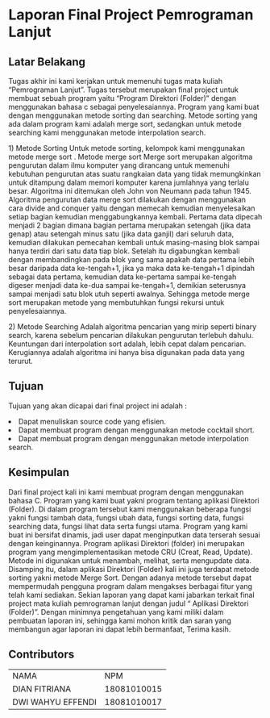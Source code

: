 <h1>Laporan Final Project Pemrograman Lanjut</h1>

<h2>Latar Belakang</h2>
<p>
	Tugas akhir ini kami kerjakan untuk memenuhi tugas mata kuliah “Pemrograman Lanjut”. Tugas tersebut merupakan final project untuk membuat sebuah program yaitu “Program Direktori (Folder)” dengan menggunakan bahasa c sebagai penyelesaiannya. Program yang kami buat dengan menggunakan metode sorting dan searching. Metode sorting yang ada dalam program kami adalah merge sort, sedangkan untuk metode searching kami menggunakan metode interpolation search.
</p>
<p>
  1) Metode Sorting 
 Untuk metode sorting, kelompok kami menggunakan metode merge sort . Metode merge sort Merge sort merupakan algoritma pengurutan dalam ilmu komputer yang dirancang untuk memenuhi kebutuhan pengurutan atas suatu rangkaian data yang tidak memungkinkan untuk ditampung dalam memori komputer karena jumlahnya yang terlalu besar. Algoritma ini ditemukan oleh John von Neumann pada tahun 1945.  
Algoritma pengurutan data merge sort dilakukan dengan menggunakan cara divide and conquer yaitu dengan memecah kemudian menyelesaikan setiap bagian kemudian menggabungkannya kembali. Pertama data dipecah menjadi 2 bagian dimana bagian pertama merupakan setengah (jika data genap) atau setengah minus satu (jika data ganjil) dari seluruh data, kemudian dilakukan pemecahan kembali untuk masing-masing blok sampai hanya terdiri dari satu data tiap blok. 
Setelah itu digabungkan kembali dengan membandingkan pada blok yang sama apakah data pertama lebih besar daripada data ke-tengah+1, jika ya maka data ke-tengah+1 dipindah sebagai data pertama, kemudian data ke-pertama sampai ke-tengah digeser menjadi data ke-dua sampai ke-tengah+1, demikian seterusnya sampai menjadi satu blok utuh seperti awalnya. Sehingga metode merge sort merupakan metode yang membutuhkan fungsi rekursi untuk penyelesaiannya. 
</p>
<p>
 2) Metode Searching 
Adalah algoritma pencarian yang mirip seperti binary search, karena sebelum pencarian dilakukan pengurutan terlebuh dahulu. Keuntungan dari interpolation sort adalah, lebih cepat dalam pencarian.  Kerugiannya adalah algoritma ini hanya bisa digunakan pada data yang terurut. 
</p>

<h2>Tujuan</h2>
<p>Tujuan yang akan dicapai dari final project ini adalah :	</p>
	<li>Dapat menuliskan source code yang efisien.</li>
	<li>Dapat membuat program dengan menggunakan metode cocktail short.</li>
	<li>Dapat membuat program dengan menggunakan metode interpolation search.</li>

<h2>Kesimpulan</h2>
<p>
	<t>Dari final project kali ini kami membuat program dengan menggunakan bahasa C. Program yang kami buat yakni program tentang aplikasi Direktori (Folder). Di dalam program tersebut kami menggunakan beberapa fungsi yakni fungsi tambah data, fungsi ubah data, fungsi sorting data, fungsi searching data, fungsi lihat data serta fungsi utama. Program yang kami buat ini bersifat dinamis, jadi user dapat menginputkan data terserah sesuai dengan keinginannya.</t> 
 <t>Program aplikasi Direktori (folder) ini merupakan program yang mengimplementasikan metode CRU (Creat, Read, Update). Metode ini digunakan untuk menambah, melihat, serta mengupdate data. Disamping itu, dalam aplikasi Direktori (Folder) kali ini juga terdapat metode sorting yakni metode Merge Sort. Dengan adanya metode tersebut dapat mempermudah pengguna program dalam mengakses berbagai fitur yang telah kami sediakan. Sekian laporan yang dapat kami jabarkan terkait final project mata kuliah pemrograman lanjut dengan judul “ Aplikasi Direktori (Folder)”. Dengan minimnya pengetahuan yang kami miliki dalam pembuatan laporan ini, sehingga kami mohon kritik dan saran yang membangun agar laporan ini dapat lebih bermanfaat, Terima kasih.</t> 
</p>

<h2>Contributors</h2>
  <table boder="1">
        <tr>
		<td>NAMA</td>
		<td>NPM</td>	
        </tr>
        <tr>
		<td>DIAN FITRIANA</td>
		<td>18081010015</td>
	</tr>
	<tr>
		<td>DWI WAHYU EFFENDI</td>
		<td>18081010017</td>
        </tr>
    </table>
